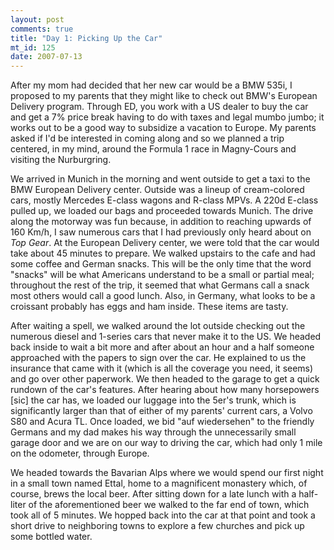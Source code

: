 ```yaml
--- 
layout: post
comments: true
title: "Day 1: Picking Up the Car"
mt_id: 125
date: 2007-07-13
---
```

After my mom had decided that her new car would be a BMW 535i, I proposed to my parents that they might like to check out BMW's European Delivery program.  Through ED, you work with a US dealer to buy the car and get a 7% price break having to do with taxes and legal mumbo jumbo; it works out to be a good way to subsidize a vacation to Europe.  My parents asked if I'd be interested in coming along and so we planned a trip centered, in my mind, around the Formula 1 race in Magny-Cours and visiting the Nurburgring.

We arrived in Munich in the morning and went outside to get a taxi to the BMW European Delivery center.  Outside was a lineup of cream-colored cars, mostly Mercedes E-class wagons and R-class MPVs.  A 220d E-class pulled up, we loaded our bags and proceeded towards Munich.  The drive along the motorway was fun because, in addition to reaching upwards of 160 Km/h, I saw numerous cars that I had previously only heard about on *Top Gear*.  At the European Delivery center, we were told that the car would take about 45 minutes to prepare.  We walked upstairs to the cafe and had some coffee and German snacks.  This will be the only time that the word "snacks" will be what Americans understand to be a small or partial meal; throughout the rest of the trip, it seemed that what Germans call a snack most others would call a good lunch.  Also, in Germany, what looks to be a croissant probably has eggs and ham inside.  These items are tasty.

After waiting a spell, we walked around the lot outside checking out the numerous diesel and 1-series cars that never make it to the US.  We headed back inside to wait a bit more and after about an hour and a half someone approached with the papers to sign over the car.  He explained to us the insurance that came with it (which is all the coverage you need, it seems) and go over other paperwork.  We then headed to the garage to get a quick rundown of the car's features.  After hearing about how many horsepowers [sic] the car has, we loaded our luggage into the 5er's trunk, which is significantly larger than that of either of my parents' current cars, a Volvo S80 and Acura TL.  Once loaded, we bid "auf wiedersehen" to the friendly Germans and my dad makes his way through the unnecessarily small garage door and we are on our way to driving the car, which had only 1 mile on the odometer, through Europe.

We headed towards the Bavarian Alps where we would spend our first night in a small town named Ettal, home to a magnificent monastery which, of course, brews the local beer.  After sitting down for a late lunch with a half-liter of the aforementioned beer we walked to the far end of town, which took all of 5 minutes.  We hopped back into the car at that point and took a short drive to neighboring towns to explore a few churches and pick up some bottled water.
